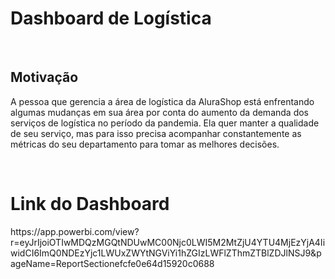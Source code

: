 **<h1>Dashboard de Logística</h1>**
<br>
<h2>Motivação</h2>
<p>A pessoa que gerencia a área de logística da AluraShop está enfrentando algumas mudanças em sua área por conta do aumento da demanda dos serviços de logística no período da pandemia. 
Ela quer manter a qualidade de seu serviço, mas para isso precisa acompanhar constantemente as métricas do seu departamento para tomar as melhores decisões.</p>
<br>
<h1>Link do Dashboard</h1>
https://app.powerbi.com/view?r=eyJrIjoiOTIwMDQzMGQtNDUwMC00Njc0LWI5M2MtZjU4YTU4MjEzYjA4IiwidCI6ImQ0NDEzYjc1LWUxZWYtNGViYi1hZGIzLWFlZThmZTBlZDJlNSJ9&pageName=ReportSectionefcfe0e64d15920c0688

